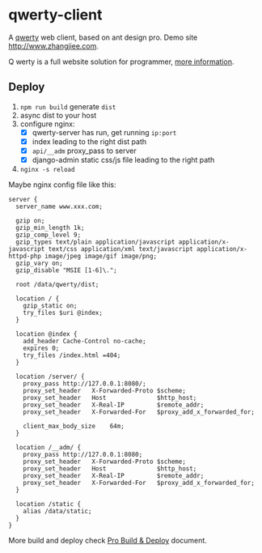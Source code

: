 # qwerty-client

A [qwerty](https://github.com/zhangjie2012/qwerty) web client, based on ant design pro. Demo site <http://www.zhangjiee.com>.

Q werty is a full website solution for programmer, [more information](https://github.com/zhangjie2012/qwerty).

## Deploy

1. `npm run build` generate `dist`
2. async dist to your host
3. configure nginx:
    + [x] qwerty-server has run, get running `ip:port`
    + [x] index leading to the right dist path
    + [x] `api/__adm` proxy_pass to server
    + [x] django-admin static css/js file leading to the right path
4. `nginx -s reload`

Maybe nginx config file like this:

``` nginx
server {
  server_name www.xxx.com;

  gzip on;
  gzip_min_length 1k;
  gzip_comp_level 9;
  gzip_types text/plain application/javascript application/x-javascript text/css application/xml text/javascript application/x-httpd-php image/jpeg image/gif image/png;
  gzip_vary on;
  gzip_disable "MSIE [1-6]\.";

  root /data/qwerty/dist;

  location / {
    gzip_static on;
    try_files $uri @index;
  }

  location @index {
    add_header Cache-Control no-cache;
    expires 0;
    try_files /index.html =404;
  }

  location /server/ {
    proxy_pass http://127.0.0.1:8080/;
    proxy_set_header   X-Forwarded-Proto $scheme;
    proxy_set_header   Host              $http_host;
    proxy_set_header   X-Real-IP         $remote_addr;
    proxy_set_header   X-Forwarded-For   $proxy_add_x_forwarded_for;

    client_max_body_size    64m;
  }

  location /__adm/ {
    proxy_pass http://127.0.0.1:8080;
    proxy_set_header   X-Forwarded-Proto $scheme;
    proxy_set_header   Host              $http_host;
    proxy_set_header   X-Real-IP         $remote_addr;
    proxy_set_header   X-Forwarded-For   $proxy_add_x_forwarded_for;
  }

  location /static {
    alias /data/static;
  }
}
```

More build and deploy check [Pro Build & Deploy](https://pro.ant.design/docs/deploy) document.

